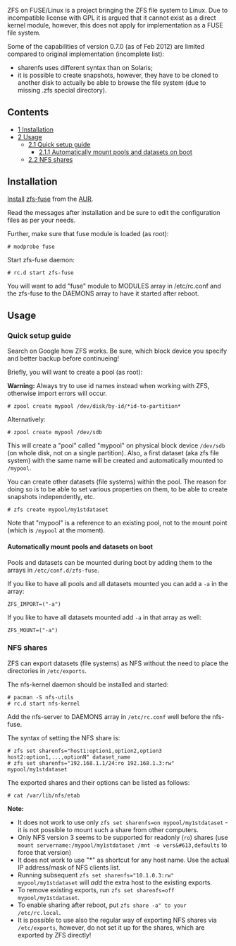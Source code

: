 ZFS on FUSE/Linux is a project bringing the ZFS file system to Linux. Due to incompatible license with GPL it is argued that it cannot exist as a direct kernel module, however, this does not apply for implementation as a FUSE file system.

Some of the capabilities of version 0.7.0 (as of Feb 2012) are limited compared to original implementation (incomplete list):

*   sharenfs uses different syntax than on Solaris;
*   it is possible to create snapshots, however, they have to be cloned to another disk to actually be able to browse the file system (due to missing .zfs special directory).

## Contents

*   [1 Installation](#Installation)
*   [2 Usage](#Usage)
    *   [2.1 Quick setup guide](#Quick_setup_guide)
        *   [2.1.1 Automatically mount pools and datasets on boot](#Automatically_mount_pools_and_datasets_on_boot)
    *   [2.2 NFS shares](#NFS_shares)

## Installation

[Install](/index.php/Install "Install") [zfs-fuse](https://aur.archlinux.org/packages/zfs-fuse/) from the [AUR](/index.php/AUR "AUR").

Read the messages after installation and be sure to edit the configuration files as per your needs.

Further, make sure that fuse module is loaded (as root):

```
# modprobe fuse

```

Start zfs-fuse daemon:

```
# rc.d start zfs-fuse

```

You will want to add "fuse" module to MODULES array in /etc/rc.conf and the zfs-fuse to the DAEMONS array to have it started after reboot.

## Usage

### Quick setup guide

Search on Google how ZFS works. Be sure, which block device you specify and better backup before continueing!

Briefly, you will want to create a pool (as root):

**Warning:** Always try to use id names instead when working with ZFS, otherwise import errors will occur.

```
# zpool create mypool /dev/disk/by-id/*id-to-partition*

```

Alternatively:

```
# zpool create mypool /dev/sdb

```

This will create a "pool" called "mypool" on physical block device `/dev/sdb` (on whole disk, not on a single partition). Also, a first dataset (aka zfs file system) with the same name will be created and automatically mounted to `/mypool`.

You can create other datasets (file systems) within the pool. The reason for doing so is to be able to set various properties on them, to be able to create snapshots independently, etc.

```
# zfs create mypool/my1stdataset 

```

Note that "mypool" is a reference to an existing pool, not to the mount point (which is `/mypool` at the moment).

#### Automatically mount pools and datasets on boot

Pools and datasets can be mounted during boot by adding them to the arrays in `/etc/conf.d/zfs-fuse`.

If you like to have all pools and all datasets mounted you can add a `-a` in the array:

```
ZFS_IMPORT=("-a")

```

If you like to have all datasets mounted add `-a` in that array as well:

```
ZFS_MOUNT=("-a")

```

### NFS shares

ZFS can export datasets (file systems) as NFS without the need to place the directories in `/etc/exports`.

The nfs-kernel daemon should be installed and started:

```
# pacman -S nfs-utils
# rc.d start nfs-kernel

```

Add the nfs-server to DAEMONS array in `/etc/rc.conf` well before the nfs-fuse.

The syntax of setting the NFS share is:

```
# zfs set sharenfs="host1:option1,option2,option3 host2:option1,...,optionN" dataset_name
# zfs set sharenfs="192.168.1.1/24:ro 192.168.1.3:rw" mypool/my1stdataset

```

The exported shares and their options can be listed as follows:

```
# cat /var/lib/nfs/etab

```

**Note:**

*   It does not work to use only `zfs set sharenfs=on mypool/my1stdataset` - it is not possible to mount such a share from other computers.
*   Only NFS version 3 seems to be supported for readonly (`ro`) shares (use `mount servername:/mypool/my1stdataset /mnt -o vers&#613,defaults` to force that version)
*   It does not work to use "*" as shortcut for any host name. Use the actual IP address/mask of NFS clients list.
*   Running subsequent `zfs set sharenfs="10.1.0.3:rw" mypool/my1stdataset` will *add* the extra host to the existing exports.
*   To remove existing exports, run `zfs set sharenfs=off mypool/my1stdataset`.
*   To enable sharing after reboot, put `zfs share -a" to your /etc/rc.local`.
*   It is possible to use also the regular way of exporting NFS shares via `/etc/exports`, however, do not set it up for the shares, which are exported by ZFS directly!